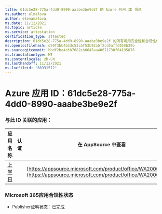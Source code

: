 ```yaml
---
title: 61dc5e28-775a-4dd0-8990-aaabe3be9e2f 的 Azure 应用 ID 信息
ms.author: elmalova
author: elenamalova
ms.date: 11/12/2021
ms.topic: article
ms.service: attestation
certification_type: attested
description: 61dc5e28-775a-4dd0-8990-aaabe3be9e2f 的所有可用安全性和合规性信息。
ms.openlocfilehash: d59f3bb4b3dc53cbf53b92abf2cd5affd058b39b
ms.sourcegitcommit: bbdf2ba4c6b7682eb6645aa40671738f64105876
ms.translationtype: MT
ms.contentlocale: zh-CN
ms.lasthandoff: 11/12/2021
ms.locfileid: "60931512"
---
```

# <a name="azure-app-id-61dc5e28-775a-4dd0-8990-aaabe3be9e2f"></a>Azure 应用 ID：61dc5e28-775a-4dd0-8990-aaabe3be9e2f


### <a name="apps-associated-with-this-id"></a>与此 ID 关联的应用：
| **应用名称** | **认证** | **在 AppSource 中查看** |
|--------------|---------------|-----------------------|
| [上学日](https://docs.microsoft.com/microsoft-365-app-certification/forward/WA200001430) |  | [https://appsource.microsoft.com/product/office/WA200001430](https://appsource.microsoft.com/product/office/WA200001430) |

### <a name="microsoft-365-app-compliance-status"></a>Microsoft 365应用合规性状态
- Publisher证明状态：已完成
